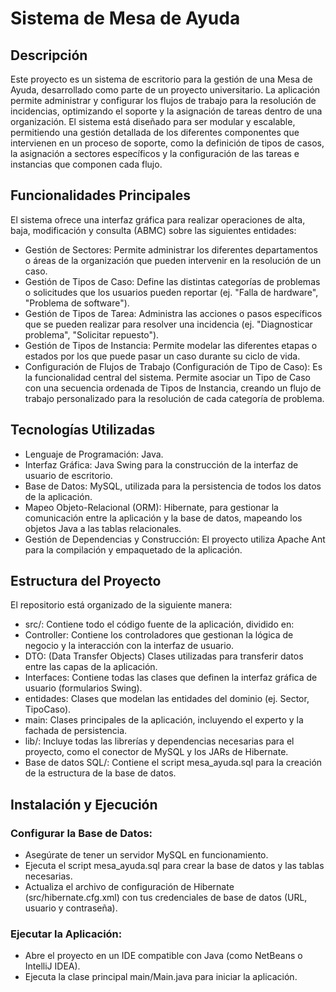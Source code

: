 # Sistema de Mesa de Ayuda

## Descripción
Este proyecto es un sistema de escritorio para la gestión de una Mesa de Ayuda, desarrollado como parte de un proyecto universitario. La aplicación permite administrar y configurar los flujos de trabajo para la resolución de incidencias, optimizando el soporte y la asignación de tareas dentro de una organización.
El sistema está diseñado para ser modular y escalable, permitiendo una gestión detallada de los diferentes componentes que intervienen en un proceso de soporte, como la definición de tipos de casos, la asignación a sectores específicos y la configuración de las tareas e instancias que componen cada flujo.

## Funcionalidades Principales
El sistema ofrece una interfaz gráfica para realizar operaciones de alta, baja, modificación y consulta (ABMC) sobre las siguientes entidades:
- Gestión de Sectores: Permite administrar los diferentes departamentos o áreas de la organización que pueden intervenir en la resolución de un caso.
- Gestión de Tipos de Caso: Define las distintas categorías de problemas o solicitudes que los usuarios pueden reportar (ej. "Falla de hardware", "Problema de software").
- Gestión de Tipos de Tarea: Administra las acciones o pasos específicos que se pueden realizar para resolver una incidencia (ej. "Diagnosticar problema", "Solicitar repuesto").
- Gestión de Tipos de Instancia: Permite modelar las diferentes etapas o estados por los que puede pasar un caso durante su ciclo de vida.
- Configuración de Flujos de Trabajo (Configuración de Tipo de Caso): Es la funcionalidad central del sistema. Permite asociar un Tipo de Caso con una secuencia ordenada de Tipos de Instancia, creando un flujo de trabajo personalizado para la resolución de cada categoría de problema.

## Tecnologías Utilizadas
- Lenguaje de Programación: Java.
- Interfaz Gráfica: Java Swing para la construcción de la interfaz de usuario de escritorio.
- Base de Datos: MySQL, utilizada para la persistencia de todos los datos de la aplicación.
- Mapeo Objeto-Relacional (ORM): Hibernate, para gestionar la comunicación entre la aplicación y la base de datos, mapeando los objetos Java a las tablas relacionales.
- Gestión de Dependencias y Construcción: El proyecto utiliza Apache Ant para la compilación y empaquetado de la aplicación.

## Estructura del Proyecto
El repositorio está organizado de la siguiente manera:
- src/: Contiene todo el código fuente de la aplicación, dividido en:
- Controller: Contiene los controladores que gestionan la lógica de negocio y la interacción con la interfaz de usuario.
- DTO: (Data Transfer Objects) Clases utilizadas para transferir datos entre las capas de la aplicación.
- Interfaces: Contiene todas las clases que definen la interfaz gráfica de usuario (formularios Swing).
- entidades: Clases que modelan las entidades del dominio (ej. Sector, TipoCaso).
- main: Clases principales de la aplicación, incluyendo el experto y la fachada de persistencia.
- lib/: Incluye todas las librerías y dependencias necesarias para el proyecto, como el conector de MySQL y los JARs de Hibernate.
- Base de datos SQL/: Contiene el script mesa_ayuda.sql para la creación de la estructura de la base de datos.

## Instalación y Ejecución
### Configurar la Base de Datos:
- Asegúrate de tener un servidor MySQL en funcionamiento.
- Ejecuta el script mesa_ayuda.sql para crear la base de datos y las tablas necesarias.
- Actualiza el archivo de configuración de Hibernate (src/hibernate.cfg.xml) con tus credenciales de base de datos (URL, usuario y contraseña).

### Ejecutar la Aplicación:
- Abre el proyecto en un IDE compatible con Java (como NetBeans o IntelliJ IDEA).
- Ejecuta la clase principal main/Main.java para iniciar la aplicación.
